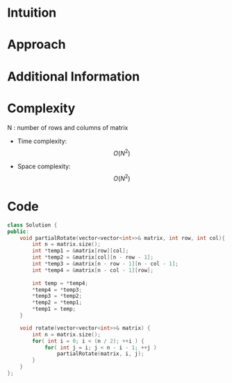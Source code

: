 # Intuition

# Approach

# Additional Information

# Complexity
N : number of rows and columns of matrix
- Time complexity:  $$O(N^2)$$
<!-- Add your time complexity here, e.g. $$O(n)$$ -->

- Space complexity: $$O(N^2)$$
<!-- Add your space complexity here, e.g. $$O(n)$$ -->

# Code
```cpp
class Solution {
public:
    void partialRotate(vector<vector<int>>& matrix, int row, int col){
        int n = matrix.size();
        int *temp1 = &matrix[row][col];
        int *temp2 = &matrix[col][n - row - 1];
        int *temp3 = &matrix[n - row - 1][n - col - 1];
        int *temp4 = &matrix[n - col - 1][row];
        
        int temp = *temp4;
        *temp4 = *temp3;
        *temp3 = *temp2;
        *temp2 = *temp1;
        *temp1 = temp;
    }

    void rotate(vector<vector<int>>& matrix) {
        int n = matrix.size();
        for( int i = 0; i < (n / 2); ++i ) {
            for( int j = i; j < n - i - 1; ++j )
                partialRotate(matrix, i, j);
        }
    }
};
```

